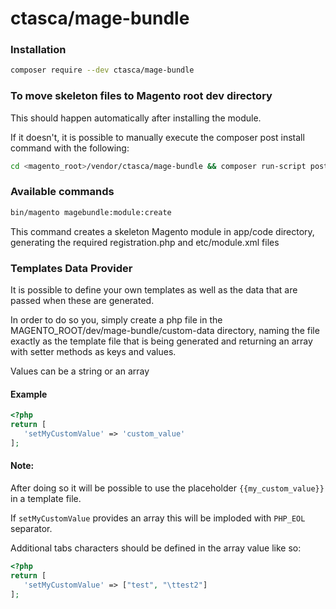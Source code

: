# ctasca/mage-bundle
### Installation
```bash
composer require --dev ctasca/mage-bundle
```
### To move skeleton files to Magento root dev directory
<p>This should happen automatically after installing the module.</p>
<p>If it doesn't, it is possible to manually execute the composer post install command with the following:</p>

```bash
cd <magento_root>/vendor/ctasca/mage-bundle && composer run-script post-install-cmd
```

### Available commands
```bash
bin/magento magebundle:module:create
```
This command creates a skeleton Magento module in app/code directory, generating the required registration.php and etc/module.xml files

### Templates Data Provider
<p>It is possible to define your own templates as well as the data that are passed when these are generated.</p>
<p>In order to do so you, simply create a php file in the MAGENTO_ROOT/dev/mage-bundle/custom-data directory, naming the file exactly as the template file that is being generated and returning an array with setter methods as keys and values.</p>
<p>Values can be a string or an array</p>

#### Example
```php
<?php
return [
   'setMyCustomValue' => 'custom_value'
];
```
#### Note:
<p>After doing so it will be possible to use the placeholder <code>{{my_custom_value}}</code> in a template file.</p>
<p>If <code>setMyCustomValue</code> provides an array this will be imploded with <code>PHP_EOL</code> separator.</p>
<p>Additional tabs characters should be defined in the array value like so:</p>

```php
<?php
return [
   'setMyCustomValue' => ["test", "\ttest2"]
];
```

